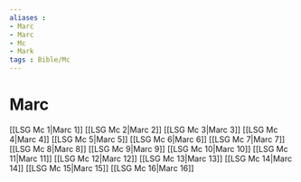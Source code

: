```yaml
---
aliases : 
- Marc
- Marc
- Mc
- Mark
tags : Bible/Mc
---
```


# Marc

[[LSG Mc 1|Marc 1]]
[[LSG Mc 2|Marc 2]]
[[LSG Mc 3|Marc 3]]
[[LSG Mc 4|Marc 4]]
[[LSG Mc 5|Marc 5]]
[[LSG Mc 6|Marc 6]]
[[LSG Mc 7|Marc 7]]
[[LSG Mc 8|Marc 8]]
[[LSG Mc 9|Marc 9]]
[[LSG Mc 10|Marc 10]]
[[LSG Mc 11|Marc 11]]
[[LSG Mc 12|Marc 12]]
[[LSG Mc 13|Marc 13]]
[[LSG Mc 14|Marc 14]]
[[LSG Mc 15|Marc 15]]
[[LSG Mc 16|Marc 16]]
